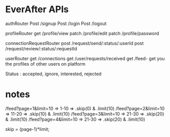 # EverAfter APIs

authRouter
Post /signup
Post /login
Post /logout

profileRouter
get /profile/view
patch /profile/edit
patch /profile/password

connectionRequestRouter
post /request/send/:status/:userId
post /request/review/:status/:requestId

userRouter
get /connections
get /user/requests/received
get /feed- get you the profiles of other users on platform

Status : accepted, ignore, interested, rejected


# notes
/feed?page=1&limit=10 => 1-10 => .skip(0) & .limit(10)
/feed?page=2&limit=10 => 11-20 => .skip(10) & .limit(10)
/feed?page=3&limit=10 => 21-30 => .skip(20) & .limit(10)
/feed?page=4&limit=10 => 21-30 => .skip(20) & .limit(10)

skip = (page-1)*limit;